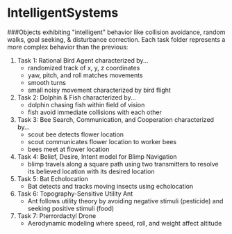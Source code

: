 # IntelligentSystems
###Objects exhibiting "intelligent" behavior like collision avoidance, random walks, goal seeking, &amp; disturbance correction.
Each task folder represents a more complex behavior than the previous:
<ol>
  <li>Task 1: Rational Bird Agent characterized by...
    <ul>
      <li>randomized track of x, y, z coordinates</li>
      <li>yaw, pitch, and roll matches movements</li>
      <li>smooth turns</li>
      <li>small noisy movement characterized by bird flight</li>
    </ul>
  </li>
  <li>Task 2: Dolphin & Fish characterized by...
    <ul>
      <li>dolphin chasing fish within field of vision</li>
      <li>fish avoid immediate collisions with each other</li>
    </ul>
  </li>
  <li>Task 3: Bee Search, Communication, and Cooperation characterized by...
    <ul>
      <li>scout bee detects flower location</li>
      <li>scout communicates flower location to worker bees</li>
      <li>bees meet at flower location</li>
    </ul>
  </li>
  <li>Task 4: Belief, Desire, Intent model for Blimp Navigation
    <ul>
      <li>blimp travels along a square path using two transmitters to resolve its believed location with its desired location</li>
    </ul>
  </li>
  <li>Task 5: Bat Echolocation
    <ul>
      <li>Bat detects and tracks moving insects using echolocation</li>
    </ul>
  </li>
  <li>Task 6: Topography-Sensitive Utility Ant
    <ul>
      <li>Ant follows utility theory by avoiding negative stimuli (pesticide) and seeking positive stimuli (food)</li>
    </ul>
  </li>
  <li>Task 7: Pterrordactyl Drone
    <ul>
      <li>Aerodynamic modeling where speed, roll, and weight affect altitude</li>
    </ul>
  </li>
  </ol>

